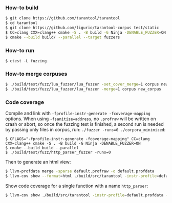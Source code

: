 ### How-to build

```sh
$ git clone https://github.com/tarantool/tarantool
$ cd tarantool
$ git clone https://github.com/ligurio/tarantool-corpus test/static
$ CC=clang CXX=clang++ cmake -S . -B build -G Ninja -DENABLE_FUZZER=ON -DENABLE_UB_SANITIZER=ON
$ cmake --build build/ --parallel --target fuzzers
```

### How-to run

```
$ ctest -L fuzzing
```

### How-to merge corpuses

```sh
$ ./build/test/fuzz/lua_fuzzer/lua_fuzzer -set_cover_merge=1 corpus new_corpus
$ ./build/test/fuzz/lua_fuzzer/lua_fuzzer -merge=1 corpus new_corpus
```

### Code coverage

Compile and link with `-fprofile-instr-generate -fcoverage-mapping` options. When
using `-fsanitize=address`, no `.profraw` will be written on crash or abort, so
once the fuzzing test is finished, a second run is needed by passing only files
in corpus, run: `./fuzzer -runs=0 ./corpora_minimized`:

```
$ CFLAGS="-fprofile-instr-generate -fcoverage-mapping" CC=clang CXX=clang++ cmake -S . -B build -G Ninja -DENABLE_FUZZER=ON
$ cmake --build build --parallel
$ ./build/test/fuzz/http_parser_fuzzer -runs=0
```

Then to generate an html view:

```sh
$ llvm-profdata merge -sparse default.profraw -o default.profdata
$ llvm-cov show --format=html ./build/src/tarantool -instr-profile=default.profdata > coverage.html
```

Show code coverage for a single function with a name `http_parser`:

```sh
$ llvm-cov show ./build/src/tarantool -instr-profile=default.profdata -name=http_parser
```
